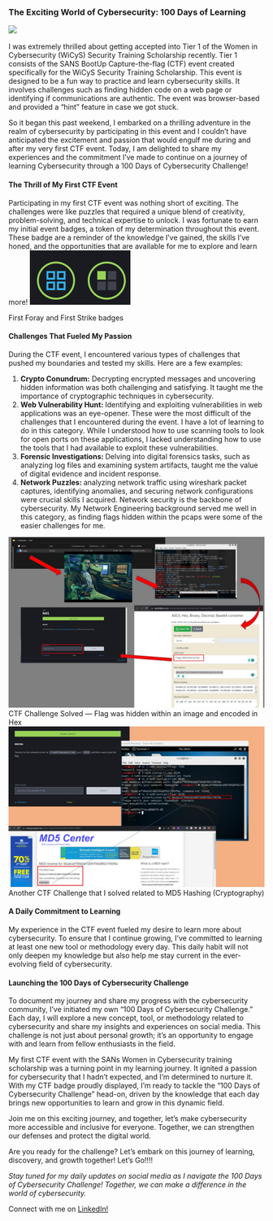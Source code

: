 ### The Exciting World of Cybersecurity: 100 Days of Learning

<img src="/assets/images/T1 Badge.jpg">

I was extremely thrilled about getting accepted into Tier 1 of the Women in Cybersecurity (WiCyS) Security Training Scholarship recently. Tier 1 consists of the SANS BootUp Capture-the-flag (CTF) event created specifically for the WiCyS Security Training Scholarship. This event is designed to be a fun way to practice and learn cybersecurity skills. It involves challenges such as finding hidden code on a web page or identifying if communications are authentic. The event was browser-based and provided a “hint” feature in case we got stuck.

So it began this past weekend, I embarked on a thrilling adventure in the realm of cybersecurity by participating in this event and I couldn’t have anticipated the excitement and passion that would engulf me during and after my very first CTF event. Today, I am delighted to share my experiences and the commitment I’ve made to continue on a journey of learning Cybersecurity through a 100 Days of Cybersecurity Challenge!

<h4> The Thrill of My First CTF Event </h4>
Participating in my first CTF event was nothing short of exciting. The challenges were like puzzles that required a unique blend of creativity, problem-solving, and technical expertise to unlock. I was fortunate to earn my initial event badges, a token of my determination throughout this event. These badge are a reminder of the knowledge I’ve gained, the skills I’ve honed, and the opportunities that are available for me to explore and learn more!

<img src="/assets/images/badge 2.png">

First Foray and First Strike badges

<h4> Challenges That Fueled My Passion </h4>
During the CTF event, I encountered various types of challenges that pushed my boundaries and tested my skills. Here are a few examples:
<ol>
<li> <b>Crypto Conundrum:</b> Decrypting encrypted messages and uncovering hidden information was both challenging and satisfying. It taught me the importance of cryptographic techniques in cybersecurity. </li>

<li> <b> Web Vulnerability Hunt: </b> Identifying and exploiting vulnerabilities in web applications was an eye-opener. These were the most difficult of the challenges that I encountered during the event. I have a lot of learning to do in this category. While I understood how to use scanning tools to look for open ports on these applications, I lacked understanding how to use the tools that I had available to exploit these vulnerabilities. </li>

<li> <b> Forensic Investigations: </b> Delving into digital forensics tasks, such as analyzing log files and examining system artifacts, taught me the value of digital evidence and incident response.</li>

<li> <b> Network Puzzles: </b> analyzing network traffic using wireshark packet captures, identifying anomalies, and securing network configurations were crucial skills I acquired. Network security is the backbone of cybersecurity. My Network Engineering background served me well in this category, as finding flags hidden within the pcaps were some of the easier challenges for me.</li>
</ol>

<img src="/assets/images/event 2.jpg">
CTF Challenge Solved — Flag was hidden within an image and encoded in Hex


<img src="/assets/images/event 3.jpg">
Another CTF Challenge that I solved related to MD5 Hashing (Cryptography)

<h4> A Daily Commitment to Learning </h4>
My experience in the CTF event fueled my desire to learn more about cybersecurity. To ensure that I continue growing, I’ve committed to learning at least one new tool or methodology every day. This daily habit will not only deepen my knowledge but also help me stay current in the ever-evolving field of cybersecurity.

<h4> Launching the 100 Days of Cybersecurity Challenge</h4>
To document my journey and share my progress with the cybersecurity community, I’ve initiated my own “100 Days of Cybersecurity Challenge.” Each day, I will explore a new concept, tool, or methodology related to cybersecurity and share my insights and experiences on social media. This challenge is not just about personal growth; it’s an opportunity to engage with and learn from fellow enthusiasts in the field.

My first CTF event with the SANs Women in Cybersecurity training scholarship was a turning point in my learning journey. It ignited a passion for cybersecurity that I hadn’t expected, and I’m determined to nurture it. With my CTF badge proudly displayed, I’m ready to tackle the “100 Days of Cybersecurity Challenge” head-on, driven by the knowledge that each day brings new opportunities to learn and grow in this dynamic field.

Join me on this exciting journey, and together, let’s make cybersecurity more accessible and inclusive for everyone. Together, we can strengthen our defenses and protect the digital world.

Are you ready for the challenge? Let’s embark on this journey of learning, discovery, and growth together! Let’s Go!!!!

<i> Stay tuned for my daily updates on social media as I navigate the 100 Days of Cybersecurity Challenge! Together, we can make a difference in the world of cybersecurity. </i>

Connect with me on <a href="https://www.linkedin.com/in/nishaprudhomme/"> LinkedIn! </a>